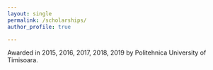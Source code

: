```yaml
---
layout: single
permalink: /scholarships/
author_profile: true

---
```


Awarded in 2015, 2016, 2017, 2018, 2019 by Politehnica University of Timisoara.









